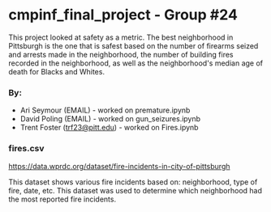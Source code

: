 # cmpinf_final_project - Group #24

This project looked at safety as a metric.  The best neighborhood in Pittsburgh is the one that is safest based on the number of firearms seized and arrests made in the neighborhood, the number of building fires recorded in the neighborhood, as well as the neighborhood's median age of death for Blacks and Whites.  

### By:
* Ari Seymour (EMAIL) - worked on premature.ipynb
* David Poling (EMAIL) - worked on gun_seizures.ipynb
* Trent Foster (trf23@pitt.edu) - worked on Fires.ipynb


### fires.csv

https://data.wprdc.org/dataset/fire-incidents-in-city-of-pittsburgh

This dataset shows various fire incidents based on: neighborhood, type of fire, date, etc. This dataset was used to determine which neighborhood had the most reported fire incidents.